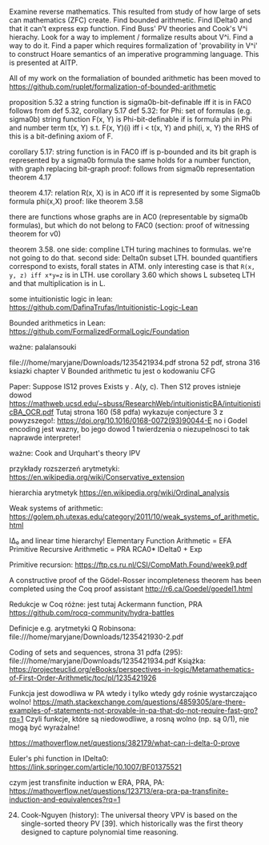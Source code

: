 Examine reverse mathematics. This resulted from study of how large of sets can mathematics (ZFC) create. Find bounded arithmetic. Find IDelta0 and that it can't express exp function. Find Buss' PV theories and Cook's V^i hierachy. Look for
a way to implement / formalize results about V^i. Find a way to do it. Find a paper which requires formalization of 'provability in V^i' to construct Hoare semantics
of an imperative programming language. This is presented at AITP.

All of my work on the formaliation of bounded arithmetic has been moved to
https://github.com/ruplet/formalization-of-bounded-arithmetic



proposition 5.32 a string function is sigma0b-bit-definable iff it is in FAC0
follows from def 5.32, corollary 5.17
def 5.32:
for Phi: set of formulas (e.g. sigma0b)
string function F(x, Y) is Phi-bit-definable if is formula phi in Phi and number term t(x, Y) s.t.
F(x, Y)(i) iff i < t(x, Y) and phi(i, x, Y)
the RHS of this is a bit-defining axiom of F.

corollary 5.17: string function is in FAC0 iff is p-bounded
and its bit graph is represented by a sigma0b formula
the same holds for a  number function, with graph replacing bit-graph
proof: follows from sigma0b representation theorem 4.17

theorem 4.17: relation R(x, X) is in AC0 iff it is represented by some Sigma0b formula phi(x,X)
proof: like theorem 3.58

there are functions whose graphs are in AC0 (representable by sigma0b formulas),
but which do not belong to FAC0 (section: proof of witnessing theorem for v0)


theorem 3.58.
one side: compline LTH turing machines to formulas. we're not going to do that.
second side: Delta0n subset LTH.
bounded quantifiers correspond to exists, forall states in ATM.
only interesting case is that `R(x, y, z) iff x*y=z` is in LTH.
use corollary 3.60 which shows L subseteq LTH and that multiplication is in L.

some intuitionistic logic in lean:
https://github.com/DafinaTrufas/Intuitionistic-Logic-Lean

Bounded arithmetics in Lean:
https://github.com/FormalizedFormalLogic/Foundation

ważne: palalansouki


file:///home/maryjane/Downloads/1235421934.pdf
strona 52 pdf, strona 316 ksiazki
chapter V Bounded arithmetic
tu jest o kodowaniu CFG

Paper:
Suppose IS12 proves Exists y . A(y, c).
Then S12 proves istnieje dowod
https://mathweb.ucsd.edu/~sbuss/ResearchWeb/intuitionisticBA/intuitionisticBA_OCR.pdf
Tutaj strona 160 (58 pdfa) wykazuje conjecture 3 z powyzszego!:
https://doi.org/10.1016/0168-0072(93)90044-E
no i Godel encoding jest wazny, bo jego dowod 1 twierdzenia o niezupelnosci
to tak naprawde interpreter!

ważne: Cook and Urquhart's theory IPV

przykłady rozszerzeń arytmetyki:
https://en.wikipedia.org/wiki/Conservative_extension

hierarchia arytmetyk
https://en.wikipedia.org/wiki/Ordinal_analysis

Weak systems of arithmetic:
https://golem.ph.utexas.edu/category/2011/10/weak_systems_of_arithmetic.html

IΔ₀ and linear time hierarchy!
Elementary Function Arithmetic = EFA
Primitive Recursive Arithmetic = PRA
RCA0*
IDelta0 + Exp

Primitive recursion:
https://ftp.cs.ru.nl/CSI/CompMath.Found/week9.pdf

A constructive proof of the Gödel-Rosser incompleteness theorem has been completed using the Coq proof assistant
http://r6.ca/Goedel/goedel1.html

Redukcje w Coq różne:  jest tutaj Ackermann function, PRA
https://github.com/rocq-community/hydra-battles

Definicje e.g. arytmetyki Q Robinsona:
file:///home/maryjane/Downloads/1235421930-2.pdf

Coding of sets and sequences, strona 31 pdfa (295):
file:///home/maryjane/Downloads/1235421934.pdf
Książka:
https://projecteuclid.org/eBooks/perspectives-in-logic/Metamathematics-of-First-Order-Arithmetic/toc/pl/1235421926

Funkcja jest dowodliwa w PA wtedy i tylko wtedy gdy rośnie wystarczająco wolno!
https://math.stackexchange.com/questions/4859305/are-there-examples-of-statements-not-provable-in-pa-that-do-not-require-fast-gro?rq=1
Czyli funkcje, które są niedowodliwe, a rosną wolno (np. są 0/1), nie mogą być wyrażalne!

https://mathoverflow.net/questions/382179/what-can-i-delta-0-prove

Euler's phi function in IDelta0:
https://link.springer.com/article/10.1007/BF01375521

czym jest transfinite induction w ERA, PRA, PA:
https://mathoverflow.net/questions/123713/era-pra-pa-transfinite-induction-and-equivalences?rq=1


24. Cook-Nguyen (history):
The universal theory VPV is based on the single-sorted theory PV [39].
which historically was the first theory designed to capture polynomial time
reasoning. 

